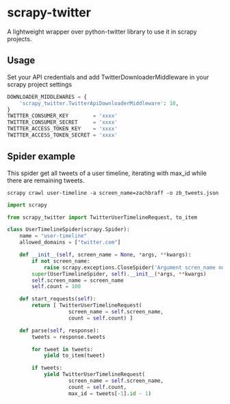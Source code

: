 # scrapy-twitter

A lightweight wrapper over python-twitter library to use it in scrapy projects.

## Usage

Set your API credentials and add TwitterDownloaderMiddleware in your scrapy project settings

```python
DOWNLOADER_MIDDLEWARES = { 
    'scrapy_twitter.TwitterApiDownloaderMiddleware': 10,
}
TWITTER_CONSUMER_KEY        = 'xxxx'
TWITTER_CONSUMER_SECRET     = 'xxxx'
TWITTER_ACCESS_TOKEN_KEY    = 'xxxx'
TWITTER_ACCESS_TOKEN_SECRET = 'xxxx'
```

## Spider example

This spider get all tweets of a user timeline, iterating with max_id while there are remaining tweets.

    scrapy crawl user-timeline -a screen_name=zachbraff -o zb_tweets.json

```python
import scrapy

from scrapy_twitter import TwitterUserTimelineRequest, to_item

class UserTimelineSpider(scrapy.Spider):
    name = "user-timeline"
    allowed_domains = ["twitter.com"]

    def __init__(self, screen_name = None, *args, **kwargs):
        if not screen_name:
            raise scrapy.exceptions.CloseSpider('Argument scren_name not set.')
        super(UserTimelineSpider, self).__init__(*args, **kwargs)
        self.screen_name = screen_name
        self.count = 100

    def start_requests(self):
        return [ TwitterUserTimelineRequest(
                    screen_name = self.screen_name, 
                    count = self.count) ]

    def parse(self, response):
        tweets = response.tweets

        for tweet in tweets:
            yield to_item(tweet)

        if tweets:
            yield TwitterUserTimelineRequest(
                    screen_name = self.screen_name, 
                    count = self.count,
                    max_id = tweets[-1].id - 1) 
```